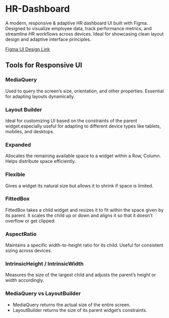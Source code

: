 # HR-Dashboard
A modern, responsive &amp; adaptive HR dashboard UI built with Figma. Designed to visualize employee data, track performance metrics, and streamline HR workflows across devices. Ideal for showcasing clean layout design and adaptive interface principles.

[Figma UI Design Link](https://www.figma.com/design/1We4tG7Qwur9JbjT42sEiC/HR-Dashboard-Responsive--Community---Copy-?node-id=149-462&p=f&t=BSt11r9Tkf6CwZgs-0)

## Tools for Responsive UI
### MediaQuery 
Used to query the screen’s size, orientation, and other properties. Essential for adapting layouts dynamically.
### Layout Builder
Ideal for customizing UI based on the constraints of the parent widget.especially useful for adapting to different device types like tablets, mobiles, and desktops.
### Expanded 
Allocates the remaining available space to a widget within a Row, Column. Helps distribute space efficiently.
### Flexible
Gives a widget its natural size but allows it to shrink if space is limited.
### FittedBox
FittedBox takes a child widget and resizes it to fit within the space given by its parent. It scales the child up or down and aligns it so that it doesn’t overflow or get clipped.
### AspectRatio
Maintains a specific width-to-height ratio for its child. Useful for consistent sizing across devices.
### IntrinsicHeight / IntrinsicWidth
Measures the size of the largest child and adjusts the parent’s height or width accordingly.

### MediaQuery vs LayoutBuilder
- MediaQuery returns the actual size of the entire screen.
- LayoutBuilder returns the size of its parent widget’s constraints.